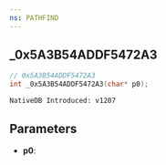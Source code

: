 ```yaml
---
ns: PATHFIND
---
```

## _0x5A3B54ADDF5472A3

```c
// 0x5A3B54ADDF5472A3
int _0x5A3B54ADDF5472A3(char* p0);
```

```
NativeDB Introduced: v1207
```

## Parameters
* **p0**:
